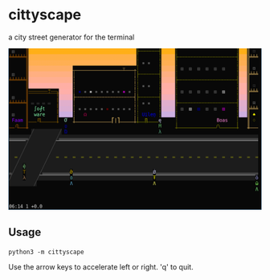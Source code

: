 # cittyscape

a city street generator for the terminal

![screenshot of cittyscape](screenshot.png)

## Usage

    python3 -m cittyscape


Use the arrow keys to accelerate left or right.  'q' to quit.
